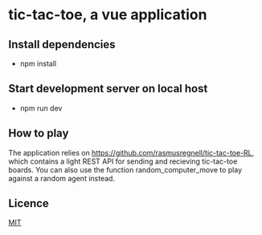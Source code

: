 # tic-tac-toe, a vue application

## Install dependencies

- npm install

## Start development server on local host

- npm run dev

## How to play

The application relies on https://github.com/rasmusregnell/tic-tac-toe-RL, which contains a light REST API for sending and recieving tic-tac-toe boards. You can also use the function random_computer_move to play against a random agent instead.

## Licence

[MIT](https://choosealicense.com/licenses/mit/)
